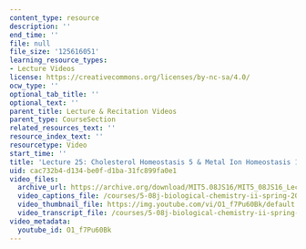 ```yaml
---
content_type: resource
description: ''
end_time: ''
file: null
file_size: '125616051'
learning_resource_types:
- Lecture Videos
license: https://creativecommons.org/licenses/by-nc-sa/4.0/
ocw_type: ''
optional_tab_title: ''
optional_text: ''
parent_title: Lecture & Recitation Videos
parent_type: CourseSection
related_resources_text: ''
resource_index_text: ''
resourcetype: Video
start_time: ''
title: 'Lecture 25: Cholesterol Homeostasis 5 & Metal Ion Homeostasis 1'
uid: cac732b4-d134-be0f-d1ba-31fc899fa0e1
video_files:
  archive_url: https://archive.org/download/MIT5.08JS16/MIT5_08JS16_Lecture_25_300k.mp4
  video_captions_file: /courses/5-08j-biological-chemistry-ii-spring-2016/2be729ac9a63504880f082eae2b22bdf_O1_f7Pu60Bk.vtt
  video_thumbnail_file: https://img.youtube.com/vi/O1_f7Pu60Bk/default.jpg
  video_transcript_file: /courses/5-08j-biological-chemistry-ii-spring-2016/c38c76a8c3c8e42b1efd08cabbe4b4ee_O1_f7Pu60Bk.pdf
video_metadata:
  youtube_id: O1_f7Pu60Bk
---
```

